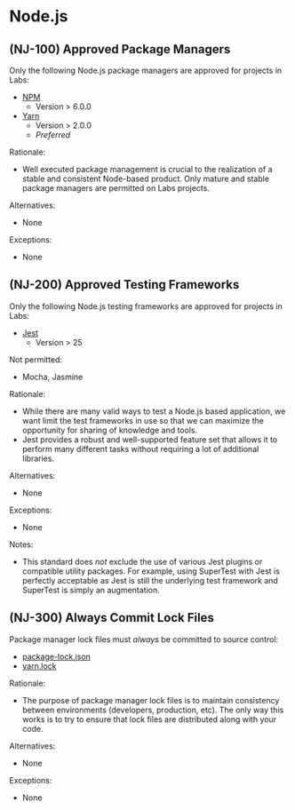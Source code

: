 # Node.js

## (NJ-100) Approved Package Managers

Only the following Node.js package managers are approved for projects in Labs:

-   [NPM](https://docs.npmjs.com/)
    -   Version > 6.0.0
-   [Yarn](https://yarnpkg.com/)
    -   Version > 2.0.0
    -   _Preferred_

Rationale:

-   Well executed package management is crucial to the realization of a stable
    and consistent Node-based product. Only mature and stable package managers are
    permitted on Labs projects.

Alternatives:

-   None

Exceptions:

-   None

## (NJ-200) Approved Testing Frameworks

Only the following Node.js testing frameworks are approved for projects in Labs:

-   [Jest](https://jestjs.io/)
    -   Version > 25

Not permitted:

-   Mocha, Jasmine

Rationale:

-   While there are many valid ways to test a Node.js based application, we want
    limit the test frameworks in use so that we can maximize the opportunity for
    sharing of knowledge and tools.
-   Jest provides a robust and well-supported feature set that allows it to perform
    many different tasks without requiring a lot of additional libraries.

Alternatives:

-   None

Exceptions:

-   None

Notes:

-   This standard does _not_ exclude the use of various Jest plugins or compatible
    utility packages. For example, using SuperTest with Jest is perfectly acceptable
    as Jest is still the underlying test framework and SuperTest is simply an augmentation.

## (NJ-300) Always Commit Lock Files

Package manager lock files must _always_ be committed to source control:

-   [package-lock.json](https://docs.npmjs.com/files/package-lock.json)
-   [yarn.lock](https://classic.yarnpkg.com/blog/2016/11/24/lockfiles-for-all/)

Rationale:

-   The purpose of package manager lock files is to maintain consistency between
    environments (developers, production, etc). The only way this works is to try
    to ensure that lock files are distributed along with your code.

Alternatives:

-   None

Exceptions:

-   None
